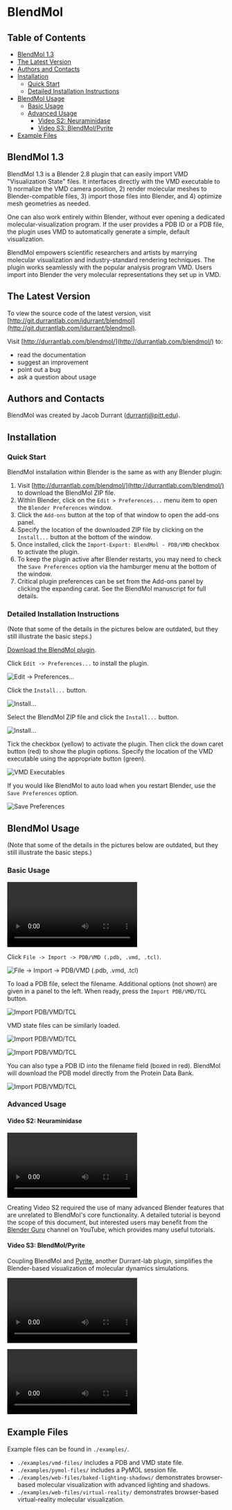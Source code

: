 # BlendMol

## Table of Contents

- [BlendMol 1.3](#blendmol-10)
- [The Latest Version](#the-latest-version)
- [Authors and Contacts](#authors-and-contacts)
- [Installation](#installation)
  - [Quick Start](#quick-start)
  - [Detailed Installation Instructions](#detailed-installation-instructions)
- [BlendMol Usage](#blendmol-usage)
  - [Basic Usage](#basic-usage)
  - [Advanced Usage](#advanced-usage)
    - [Video S2: Neuraminidase](#video-s2-neuraminidase)
    - [Video S3: BlendMol/Pyrite](#video-s3-blendmolpyrite)
- [Example Files](#example-files)

## BlendMol 1.3

BlendMol 1.3 is a Blender 2.8 plugin that can easily import VMD "Visualization
State" files. It interfaces directly with the VMD executable to 1) normalize
the VMD camera position, 2) render molecular meshes to Blender-compatible
files, 3) import those files into Blender, and 4) optimize mesh geometries as
needed.

One can also work entirely within Blender, without ever opening a dedicated
molecular-visualization program. If the user provides a PDB ID or a PDB file,
the plugin uses VMD to automatically generate a simple, default visualization.

BlendMol empowers scientific researchers and artists by marrying molecular
visualization and industry-standard rendering techniques. The plugin works
seamlessly with the popular analysis program VMD. Users import into Blender
the very molecular representations they set up in VMD.

## The Latest Version

To view the source code of the latest version, visit
[http://git.durrantlab.com/jdurrant/blendmol](http://git.durrantlab.com/jdurrant/blendmol).

Visit [http://durrantlab.com/blendmol/](http://durrantlab.com/blendmol/) to:

- read the documentation
- suggest an improvement
- point out a bug
- ask a question about usage

## Authors and Contacts

BlendMol was created by Jacob Durrant
([durrantj@pitt.edu](mailto:durrantj@pitt.edu)).

## Installation

### Quick Start

BlendMol installation within Blender is the same as with any Blender plugin:

1. Visit [http://durrantlab.com/blendmol/](http://durrantlab.com/blendmol/) to
   download the BlendMol ZIP file.
2. Within Blender, click on the ```Edit > Preferences...``` menu item to open
   the ```Blender Preferences``` window.
3. Click the ```Add-ons``` button at the top of that window to open the
   add-ons panel.
4. Specify the location of the downloaded ZIP file by clicking on the
   ```Install...``` button at the bottom of the window.
5. Once installed, click the ```Import-Export: BlendMol - PDB/VMD```
   checkbox to activate the plugin.
6. To keep the plugin active after Blender restarts, you may need to check
   the ```Save Preferences``` option via the hamburger menu at the bottom
   of the window.
7. Critical plugin preferences can be set from the Add-ons panel by clicking
   the expanding carat. See the BlendMol manuscript for full details.

### Detailed Installation Instructions

(Note that some of the details in the pictures below are outdated, but they
still illustrate the basic steps.)

[Download the BlendMol plugin](http://durrantlab.com/blendmol/).

Click `Edit -> Preferences...` to install the plugin.

![Edit -> Preferences...](http://durrantlab.com/apps/blendmol/docs/fig1.jpg)

Click the `Install...` button.

![Install...](http://durrantlab.com/apps/blendmol/docs/fig2.jpg)

Select the BlendMol ZIP file and click the `Install...` button.

![Install...](http://durrantlab.com/apps/blendmol/docs/fig3.jpg)

Tick the checkbox (yellow) to activate the plugin. Then click the down
caret button (red) to show the plugin options. Specify the location of the
VMD executable using the appropriate button (green).

![VMD Executables](http://durrantlab.com/apps/blendmol/docs/fig4.jpg)

If you would like BlendMol to auto load when you restart Blender, use the
`Save Preferences` option.

![Save Preferences](http://durrantlab.com/apps/blendmol/docs/fig45.jpg)

## BlendMol Usage

(Note that some of the details in the pictures below are outdated, but they
still illustrate the basic steps.)

### Basic Usage

![Basic Usage Video Tutorial](http://durrantlab.com/apps/blendmol/docs/VideoS1.BlendMol-Tutorial.mp4)

Click `File -> Import -> PDB/VMD (.pdb, .vmd, .tcl)`.

![File -> Import -> PDB/VMD (.pdb, .vmd, .tcl)](http://durrantlab.com/apps/blendmol/docs/fig5.jpg)

To load a PDB file, select the filename. Additional options (not shown) are
given in a panel to the left. When ready, press the `Import PDB/VMD/TCL`
button.

![Import PDB/VMD/TCL](http://durrantlab.com/apps/blendmol/docs/fig6.jpg)

VMD state files can be similarly loaded.

![Import PDB/VMD/TCL](http://durrantlab.com/apps/blendmol/docs/fig7.jpg)

![Import PDB/VMD/TCL](http://durrantlab.com/apps/blendmol/docs/fig8.jpg)

You can also type a PDB ID into the filename field (boxed in red). BlendMol will
download the PDB model directly from the Protein Data Bank.

![Import PDB/VMD/TCL](http://durrantlab.com/apps/blendmol/docs/fig9.jpg)

### Advanced Usage

#### Video S2: Neuraminidase

![Video S2: Neuraminidase](http://durrantlab.com/apps/blendmol/docs/VideoS2.Neuraminidase.mp4)

Creating Video S2 required the use of many advanced Blender features that are
unrelated to BlendMol's core functionality. A detailed tutorial is beyond the
scope of this document, but interested users may benefit from the
[Blender Guru](https://www.youtube.com/user/AndrewPPrice) channel on YouTube,
which provides many useful tutorials.

#### Video S3: BlendMol/Pyrite

Coupling BlendMol and [Pyrite](https://durrantlab.pitt.edu/pyrite/), another
Durrant-lab plugin, simplifies the Blender-based visualization of molecular
dynamics simulations.

![Video S3: Pyrite Demo](http://durrantlab.com/apps/blendmol/docs/VideoS3.Pyrite-Demo.mp4)

![Video S4: BlendMol/Pyrite Tutorial](http://durrantlab.com/apps/blendmol/docs/VideoS4.BlendMol-Pyrite-Tutorial.mp4)

## Example Files

Example files can be found in `./examples/`.

- `./examples/vmd-files/` includes a PDB and VMD state file.
- `./examples/pymol-files/` includes a PyMOL session file.
- `./examples/web-files/baked-lighting-shadows/` demonstrates browser-based
  molecular visualization with advanced lighting and shadows.
- `./examples/web-files/virtual-reality/` demonstrates browser-based
  virtual-reality molecular visualization.
